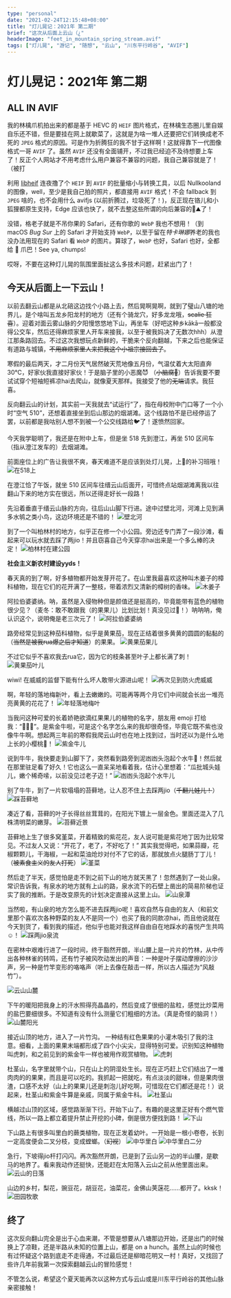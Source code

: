 ```yaml
---
type: "personal"
date: "2021-02-24T12:15:48+08:00"
title: "灯儿晃记：2021年 第二期"
brief: "这次从后面上云山（¿"
headerImage: "feet_in_mountain_spring_stream.avif"
tags: ["灯儿晃", "游记", "随想", "云山", "川东平行岭谷", "AVIF"]
---
```


# 灯儿晃记：2021年 第二期

## **ALL IN AVIF**
我的林檎爪机拍出来的都是基于 HEVC 的 `HEIF` 图片格式，在林檎生态圈儿里自娱自乐还不错，但是要挂在网上就歇菜了，这就是为啥一堆人还要把它们转换成老不死的 `JPEG` 格式的原因。可是作为折腾狂的我不甘于这样啊！这就得靠下一代图像格式一哥 `AVIF` 了。虽然 `AVIF` 还没有全面铺开，不过我已经迫不及待想要上车了！反正个人网站才不用考虑什么用户兼容不兼容的问题，我自己兼容就是了！（被打

利用 [libheif](https://github.com/strukturag/libheif) 连夜撸了个 `HEIF` 到 `AVIF` 的批量缩小与转换工具，以后 Nullkooland 的图像，well，至少是我自己拍的照片，都直接用 `AVIF` 格式！不会 fallback 到 `JPEG` 啥的，也不会用什么 avifjs (以前折腾过，垃圾死了！)，反正现在铬儿和小狐狸都原生支持，Edge 应该也快了，就不去整这些所谓的向后兼容的💩⛰️了！

没错，格老子就是不吊你果的 Safari，还有你歌的 `WebP` 我也不想用！（到 macOS *Bug Sur* 上的 Safari 才开始支持 `WebP`，以至于留在*特卡琳娜*养老的我也没办法用现在的 Safari 看 `WebP` 的图片。算球了，`WebP` 也好，Safari 也好，全都给 👴 爪巴！See ya, chumps!

哎呀，不要在这种灯儿晃的氛围里面扯这么多技术问题，赶紧出门了！

## 今天从后面上一下云山！
以前去翻云山都是从北碚这边找个小路上去，然后晃啊晃啊，就到了璧山八塘的地界儿，是个啥叫五龙乡阳龙村的地方（还有个骑龙穴，好多龙龙哦，~~scalie 狂喜~~）。迎着对面云雾山脉的夕阳慢悠悠地下山，再坐车（好吧这种乡kākā一般都没得公交车，然后还得麻烦家里人开车来接我，以至于被我妈决了无数次hhh）从澄江那条路回去。不过这次我想玩点新鲜的，干脆来个反向翻越，下来之后也能保证有道路与城镇，~~不用麻烦家里人来把我这个小祖宗接回去了~~。

寒假的最后两天，才二月份天气居然破天荒地像五月份，气温仗着大太阳直奔 30℃，好家伙我直接好家伙！于是脑子里的小恶魔😈 （~~小脑腐🐯~~）告诉我要不要试试穿个短袖短裤凉hai去爬山，就像夏天那样。我接受了他的~~无端~~请求。我狂喜。

反向翻云山的计划，其实前一天我就去“试运行”了，指在母校附中门口等了一个小时“空气 510”，还想着直接坐到后山那边的烟湖滩。这个线路怕不是已经停运了罢，以前都是我咕别人想不到被一个公交线路给🐦了！遂愤然回家。

今天我学聪明了，我还是在附中上车，但是坐 518 先到澄江，再坐 510 区间车（指从澄江发车的）去烟湖滩。

前面座位上的广告让我很不爽，春天难道不是应该到处灯儿晃，上🔨的补习班哦！
![在518上](images/on_518_bus.avif "noclip")

在澄江恰了午饭，就坐 510 区间车往缙云山后面开，可惜终点站烟湖滩离我以往翻山下来的地方实在很远，所以还得走好长一段路！

先沿着垂直于缙云山脉的方向，往后山山脚下行进。途中过壁北河，河滩上见到满多水鸲之类小鸟，这边环境还是不错的！
![壁北河](images/bibei_river.avif "noclip")

到了一个叫柏林村的地方，似乎正在修一个小公园。旁边还专门弄了一段沙滩，看起来可以玩水就去踩了两jio！并且窃喜自己今天穿凉hai出来是一个多么棒的决定！
![柏林村在建公园](images/ooland_under_construction.avif "noclip")

**社会主义新农村建设yyds！**

春天真的到了啊，好多植物都开始发芽开花了。在山里我最喜欢这种叫木姜子的樟科植物，现在它们的花开满了一整枝，带着浓烈又清新的樟树的香味。
![木姜子](images/litsea.avif "noclip")

阿拉伯婆婆纳。呐，虽然是入侵物种但是颜值还是挺高的，毕竟能带有蓝色的植物很少见？（麦冬：敢不敢跟我（的果果儿）比划比划！真没见过🔵！）呐呐呐，俺认识这个，说明俺是老三次元了！
![阿拉伯婆婆纳](images/persian_speedwell.avif "noclip")

路旁经常见到这种茄科植物，似乎是黄果茄，现在正结着很多黄黄的圆圆的黏黏的（~~当然是被我rua爆之后才知道~~）的果果。
![黄果茄果儿](images/yellow_fruit_nightshade_fruit.avif "noclip")

不过它似乎不喜欢我去rua它，因为它的枝条甚至叶子上都长满了刺！
![黄果茄叶儿](images/yellow_fruit_nightshade_leaf.avif "noclip")

wiwi! 在威威的监督下能有什么坏人敢带火源进山呢！
![再次见到防火虎威威](images/weiwei_the_wood_fire_preventing_tiger.avif "noclip")

啊，年轻的落地梅新叶，看上去嫩嫩的。可能再等两个月它们中间就会长出一堆亮亮黄黄的花花了！
![年轻落地梅叶](images/lysimachia_paridiformis.avif "noclip")

当我问这种可爱的长着娇艳欲滴红果果儿的植物的名字，朋友用 emoji 打给我：“💜🥇🐮”。是紫金牛啦，可是这个名字怎么来的我却很奇怪，毕竟它既不紫也没像牛牛啊。想起两三年前的寒假我爬云山时也在地上找到过，当时还以为是什么地上长的小樱桃🍒！
![紫金牛儿](images/marlberry.avif "noclip")

说到牛牛，我快要走到山脚下了，突然看到路旁到泥凼凼头泡起个水牛🐃！然后就在那里驻足看了好久！它也这么一直呆呆地看着我，估计心里想着：“瓜批城头娃儿，嫩个稀奇嗦，以前没见过老子迈！”
![凼凼头泡起个水牛儿](images/water_buffalo.avif "noclip")

别了牛牛，到了一片软塌塌的苔藓地，让人忍不住上去踩两jio（~~千翻儿娃儿！~~）
![踩苔藓地](images/moss_land.avif "noclip")

凑近了看，苔藓的叶子长得丝丝茸茸的，在阳光下镀上一层金色。里面还混入了几株清明菜的嫩芽。
![苔藓近景](images/moss_land_closeup.avif "noclip")

苔藓地上生了很多窝堇菜，开着精致的紫花花，友人说可能是紫花地丁因为比较常见。不过友人又说：“开花了，老了，不好吃了！” 其实我觉得吧，如果蒜瓣，花椒颗颗儿，干海椒，一起和菜油炝炒对付不了它的话，那就放点火腿肠丁丁儿！（~~被素食主义的友人打死~~）
![堇菜](images/viola.avif "noclip")

然后走了半天，感觉怕是走不到之前下山的地方就天黑了！忽然遇到了一处山泉。常识告诉我，有泉水的地方就有上山的路，泉水流下的石壁上凿出的简易阶梯也证实了我的推断。于是改变原先的计划决定直接从这里上山。
![山泉潭](images/mountain_spring.avif "noclip")

当然啦，有山泉的地方怎么能不进去踩两jio呢！喜欢自然与自由的友人（和前文里那个喜欢次各种野菜的友人不是同一个）也买了我的同款凉hai，而且他说就在今天到货了，看到我的描述，他似乎也能对我这样自由自在地踩水的喜悦产生共鸣☺️！
![踩两jio泉流](images/feet_in_mountain_spring_stream.avif "noclip")

在密林中艰难行进了一段时间，终于豁然开朗，半山腰上是一片片的竹林，从中传出各种林雀的转鸣，还有竹子被风吹动发出的声音：一种是叶子摆动摩擦的沙沙声，另一种是竹竿变形的咯咯声（听上去像在敲击一样，所以古人描述为“风敲竹”）。

![云山山麓](images/yunshan_foothill.avif "noclip")

下午的暖阳把我身上的汗水照得亮晶晶的，然后变成了很细的盐粒，感觉比炒菜用的盐巴要细很多。不知道有没有什么测量它们粗细的方法。（真是奇怪的脑洞！）
![山麓阳光](images/yunshan_foothill_sunshine.avif "noclip")

接近山顶的地方，进入了一片竹沟。
一种结有红色果果的小灌木吸引了我的注意。细看，上面的果果末端都形成了四个小尖尖，显得特别可爱。识别知这种植物叫虎刺，和之前见到的紫金牛一样也被用作观赏植物。
![虎刺](images/damnacanthus.avif "noclip")

杜茎山，名字里就带个山，只在山上的阴湿处生长。现在正巧赶上它们结出了一堆肉肉的的果果，而且是可以吃的。我抓起一把就吃，有点淡淡的甜味，但是果肉很渣，口感不太好（山上的果果儿还是刺泡儿好吃啊，可惜现在它们都还是花！）说起来，杜茎山和紫金牛算是亲戚，同属于紫金牛科。
![杜茎山](images/maesa.avif "noclip")

横越过山顶的区域，感觉路渐渐下行。开始下山了。有趣的是这里正好有个燃气管线，所以一路上都立着提升禁止开挖的小碑，倒是很方便找到路！
![下山](images/downhill.avif "noclip")

下山路上有很多叫里白的蕨类植物，现在正发着幼叶。一开始是一根小卷卷，长到一定高度便会二叉分枝，变成螳螂。（~~幻视~~）
![中华里白](images/hicriopteris_chinensis.avif "noclip")
![中华里白二分](images/hicriopteris_chinensis_bifurcation.avif "noclip")

急行，下坡得jio杆打闪闪。再次豁然开朗，已是到了云山另一边的半山腰，是歇马的地界了。看来我动作还挺快，还能赶在太阳落入云山之前从他里面出来。
![云山的日落](images/yunshan_sunset.avif "noclip")

山边的乡村，梨花，豌豆花，胡豆花，油菜花，金佛山荚蒾花……都开了。kksk！
![田园牧歌](images/pea_flowers.avif "noclip")

## 终了
这次反向翻山完全是出于心血来潮，不管是想要从八塘那边开始，还是出门的时候换上了凉鞋，还是半路从未知的位置上山，都是 on a hunch。虽然上山的时候也有过怀疑这个路到底走不走得通，不过最后还是柳暗花明又一村！真好，又找回了些许几年前我第一次探索翻越云山的冒险感觉！

不管怎么说，希望这个夏天能再次以这种方式与云山或是川东平行岭谷的其他山脉亲密接触！